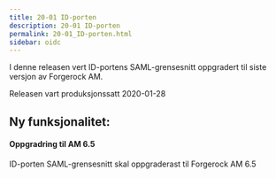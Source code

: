 ```yaml
---
title: 20-01 ID-porten
description: 20-01 ID-porten
permalink: 20-01_ID-porten.html
sidebar: oidc
---
```



I denne releasen vert ID-portens SAML-grensesnitt oppgradert til siste versjon av Forgerock AM.



Releasen vart produksjonssatt 2020-01-28

## Ny funksjonalitet:


#### Oppgradring til AM 6.5

ID-porten SAML-grensesnitt skal oppgraderast til Forgerock AM 6.5

